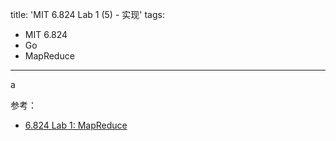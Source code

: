 title: 'MIT 6.824 Lab 1 (5) - 实现'
tags:
- MIT 6.824
- Go
- MapReduce
---

a

参考：

* [6.824 Lab 1: MapReduce](https://pdos.csail.mit.edu/6.824/labs/lab-mr.html)